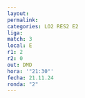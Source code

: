 ```yaml
---
layout: 
permalink: 
categories: LO2 RES2 E2
liga: 
match: 3
local: E
r1: 2
r2: 0
out: DMD
hora: '"21:30"'
fecha: 21.11.24
ronda: "2"
---
```

